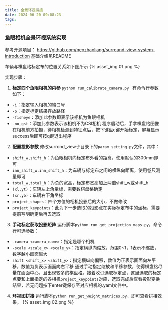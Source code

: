 ```yaml
---
title: 全景环视拼接
date: 2024-06-20 09:08:23
tags:
---
```


### **鱼眼相机全景环视系统实现**

参考开源项目：
https://github.com/neozhaoliang/surround-view-system-introduction
基础介绍见README

车辆与棋盘格标定布的位置关系如下图所示
{% asset_img 01.png  %}

实现步骤：
1. **标定四个鱼眼相机的内参**
`python run_calibrate_camera.py `
有命令行参数如下：
- `-i`：指定输入相机的端口号
- `-o`：指定标定结果存放路径
- `-fisheye`：添加此参数即表示该相机为鱼眼相机
- `-no_gst`：添加此参数表示该相机不为CSI相机
程序启动后，手拿棋盘格图像在相机前方拍摄，待相机检测到特征点后，按下键盘c键开始标定，屏幕显示success后即可按q键退出程序
2. **配置投影参数**
修改surrond_view子目录下的`param_setting.py`文件，其中：
- `shift_w,shift_h`：为鱼眼相机向标定布外看的距离，使用默认的300mm即可
- `inn_shift_w,inn_shift_h`：为车辆与标定布之间的横纵向距离，使用卷尺测量即可
- `total_w,total_h`：为总的宽高，标定布宽高加上两倍shift_w或shift_h
- `(xl,yt)`：车辆左上角坐标，需要数棋盘格确定
- `(xr,yb)`：车辆右下角坐标
- `project_shapes`：四个方位的相机投影后的大小，不做修改
- `project_keypoints`：此为下一步选取的投影点在实际标定布中的坐标，需要提前写明确定后再去选取
3. **手动标定获取投影矩阵**
运行脚本`python run_get_projection_maps.py`，命令行可选参数：
- `-camera <camera_name>`：指定是哪个相机
- `-scale <scale_x> <scale_y>`：指定横纵向缩放，范围0~1，1表示不缩放，数字越小画面越大
- `shift <shift_x> <shift_y>`：指定横纵向偏移，数值为正表示画面向左平移，数值为负表示画面向右平移
通过手动指定缩放和平移参数，使得棋盘格尽量在画面中心，且出现较多的棋盘格。接着收订选取标定点，这里选取的标定点要和上面指定的各相机`project_keypoints`对应，选取完成后查看投影变换结果，若无问题按下enter键保存至对应相机的.yaml文件中。
4. **环视图拼接**
运行脚本`python run_get_weight_matrices.py`，即可查看拼接效果。
{% asset_img 02.png  %}
